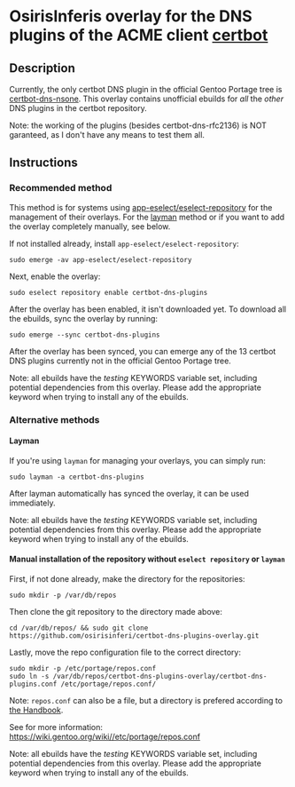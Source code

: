 
# OsirisInferis overlay for the DNS plugins of the ACME client [certbot](https://github.com/certbot/certbot/)

## Description

Currently, the only certbot DNS plugin in the official Gentoo Portage tree is [certbot-dns-nsone](https://packages.gentoo.org/packages/app-crypt/certbot-dns-nsone). This overlay contains unofficial ebuilds for *all* the *other* DNS plugins in the certbot repository.

Note: the working of the plugins (besides certbot-dns-rfc2136) is NOT garanteed, as I don't have any means to test them all.

## Instructions

### Recommended method

This method is for systems using [app-eselect/eselect-repository](https://packages.gentoo.org/packages/app-eselect/eselect-repository) for the management of their overlays. For the [layman](https://wiki.gentoo.org/wiki/Layman) method or if you want to add the overlay completely manually, see below.

If not installed already, install `app-eselect/eselect-repository`:

```
sudo emerge -av app-eselect/eselect-repository
```

Next, enable the overlay:

```
sudo eselect repository enable certbot-dns-plugins
```

After the overlay has been enabled, it isn't downloaded yet. To download all the ebuilds, sync the overlay by running:

```
sudo emerge --sync certbot-dns-plugins
```

After the overlay has been synced, you can emerge any of the 13 certbot DNS plugins currently not in the official Gentoo Portage tree.

Note: all ebuilds have the *testing* KEYWORDS variable set, including potential dependencies from this overlay. Please add the appropriate keyword when trying to install any of the ebuilds.

### Alternative methods

#### Layman

If you're using `layman` for managing your overlays, you can simply run:

```
sudo layman -a certbot-dns-plugins
```

After layman automatically has synced the overlay, it can be used immediately.

Note: all ebuilds have the *testing* KEYWORDS variable set, including potential dependencies from this overlay. Please add the appropriate keyword when trying to install any of the ebuilds.

#### Manual installation of the repository without `eselect repository` or `layman`

First, if not done already, make the directory for the repositories:

```
sudo mkdir -p /var/db/repos
```

Then clone the git repository to the directory made above:

```
cd /var/db/repos/ && sudo git clone https://github.com/osirisinferi/certbot-dns-plugins-overlay.git
```

Lastly, move the repo configuration file to the correct directory:

```
sudo mkdir -p /etc/portage/repos.conf
sudo ln -s /var/db/repos/certbot-dns-plugins-overlay/certbot-dns-plugins.conf /etc/portage/repos.conf/
```

Note: `repos.conf` can also be a file, but a directory is prefered according to [the Handbook](https://wiki.gentoo.org/wiki/Handbook:AMD64/Portage/Files#Gentoo_ebuild_repository).

See for more information: https://wiki.gentoo.org/wiki//etc/portage/repos.conf

Note: all ebuilds have the *testing* KEYWORDS variable set, including potential dependencies from this overlay. Please add the appropriate keyword when trying to install any of the ebuilds.
